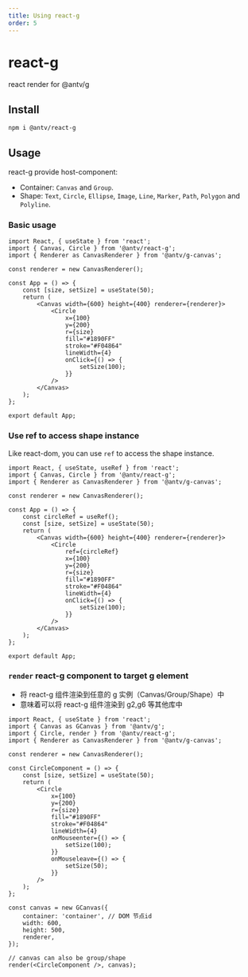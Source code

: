 ```yaml
---
title: Using react-g
order: 5
---
```


# react-g

react render for @antv/g

## Install

```sh
npm i @antv/react-g
```

## Usage

react-g provide host-component:

-   Container: `Canvas` and `Group`.
-   Shape: `Text`, `Circle`, `Ellipse`, `Image`, `Line`, `Marker`, `Path`, `Polygon` and `Polyline`.

### Basic usage

```tsx
import React, { useState } from 'react';
import { Canvas, Circle } from '@antv/react-g';
import { Renderer as CanvasRenderer } from '@antv/g-canvas';

const renderer = new CanvasRenderer();

const App = () => {
    const [size, setSize] = useState(50);
    return (
        <Canvas width={600} height={400} renderer={renderer}>
            <Circle
                x={100}
                y={200}
                r={size}
                fill="#1890FF"
                stroke="#F04864"
                lineWidth={4}
                onClick={() => {
                    setSize(100);
                }}
            />
        </Canvas>
    );
};

export default App;
```

### Use ref to access shape instance

Like react-dom, you can use `ref` to access the shape instance.

```tsx
import React, { useState, useRef } from 'react';
import { Canvas, Circle } from '@antv/react-g';
import { Renderer as CanvasRenderer } from '@antv/g-canvas';

const renderer = new CanvasRenderer();

const App = () => {
    const circleRef = useRef();
    const [size, setSize] = useState(50);
    return (
        <Canvas width={600} height={400} renderer={renderer}>
            <Circle
                ref={circleRef}
                x={100}
                y={200}
                r={size}
                fill="#1890FF"
                stroke="#F04864"
                lineWidth={4}
                onClick={() => {
                    setSize(100);
                }}
            />
        </Canvas>
    );
};

export default App;
```

### `render` react-g component to target g element

-   将 react-g 组件渲染到任意的 g 实例（Canvas/Group/Shape）中
-   意味着可以将 react-g 组件渲染到 g2,g6 等其他库中

```tsx
import React, { useState } from 'react';
import { Canvas as GCanvas } from '@antv/g';
import { Circle, render } from '@antv/react-g';
import { Renderer as CanvasRenderer } from '@antv/g-canvas';

const renderer = new CanvasRenderer();

const CircleComponent = () => {
    const [size, setSize] = useState(50);
    return (
        <Circle
            x={100}
            y={200}
            r={size}
            fill="#1890FF"
            stroke="#F04864"
            lineWidth={4}
            onMouseenter={() => {
                setSize(100);
            }}
            onMouseleave={() => {
                setSize(50);
            }}
        />
    );
};

const canvas = new GCanvas({
    container: 'container', // DOM 节点id
    width: 600,
    height: 500,
    renderer,
});

// canvas can also be group/shape
render(<CircleComponent />, canvas);
```
